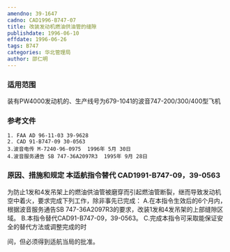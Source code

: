 ```yaml
---
amendno: 39-1647
cadno: CAD1996-B747-07
title: 改装发动机燃油供油管的缝隙
publishdate: 1996-06-10
effdate: 1996-06-26
tags: B747
categories: 华北管理局
author: 邵仁明
---
```


### 适用范围 
装有PW4000发动机的、生产线号为679-1041的波音747-200/300/400型飞机

### 参考文件
    1. FAA AD 96-11-03 39-9628
    2. CAD 91-B747-09 30-0563
    3.波音电传 M-7240-96-0975  1996年 5月 30日
    4.波音服务通告 SB 747-36A2097R3  1995年 9月 28日


### 原因、措施和规定 本适航指令替代 CAD1991-B747-09，39-0563
为防止1发和4发吊架上的燃油供油管被磨穿而引起燃油管断裂，继而导致发动机空中着火，要求完成下列工作，除非事先已完成： 
    A.在本指令生效后的6个月内，根据波音服务通告SB 747-36A2097R3的要求，改装1发和4发吊架的上部缝隙区域。 
B.本指令替代CAD91-B747-09，39-0563。 
    C.完成本指令可采取能保证安全的替代方法或调整完成的时

  
间，但必须得到适航当局的批准。
